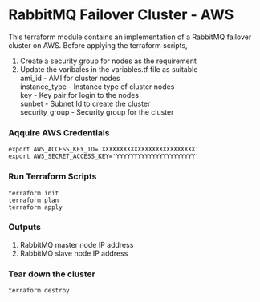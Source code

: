 # RabbitMQ Failover Cluster - AWS

This terraform module contains an implementation of a RabbitMQ failover cluster 
on AWS. 
Before applying the terraform scripts,
1. Create a security group for nodes as the requirement
2. Update the varibales in the variables.tf file as suitable    
	ami_id         - AMI for cluster nodes   
	instance_type  - Instance type of cluster nodes    
	key            - Key pair for login to the nodes   
	sunbet         - Subnet Id to create the cluster    
	security_group - Security group for the cluster    

### Aqquire AWS Credentials			
		 	
```
export AWS_ACCESS_KEY_ID='XXXXXXXXXXXXXXXXXXXXXXXXXX'
export AWS_SECRET_ACCESS_KEY='YYYYYYYYYYYYYYYYYYYYYY' 
```			
     
### Run Terraform Scripts
       
```
terraform init
terraform plan
terraform apply 
```
        
### Outputs
        
1. RabbitMQ master node IP address
2. RabbitMQ slave node IP address
    
### Tear down the cluster
     
```
terraform destroy
```
